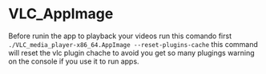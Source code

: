 # VLC_AppImage

Before runin the app to playback your videos run this comando first
`./VLC_media_player-x86_64.AppImage --reset-plugins-cache`
this command will reset the vlc plugin chache to avoid you get so many plugings warning on the console if you use it to run apps.
